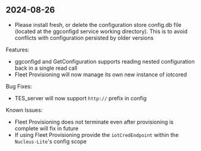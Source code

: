 ## 2024-08-26

- Please install fresh, or delete the configuration store config.db file
  (located at the ggconfigd service working directory). This is to avoid
  conflicts with configuration persisted by older versions

Features:

- ggconfigd and GetConfiguration supports reading nested configuration back in a
  single read call
- Fleet Provisioning will now manage its own new instance of iotcored

Bug Fixes:

- TES_server will now support `http://` prefix in config

Known Issues:

- Fleet Provisioning does not terminate even after provisioning is complete will
  fix in future
- If using Fleet Provisioning provide the `iotCredEndpoint` within the
  `Nucleus-Lite`'s config scope
